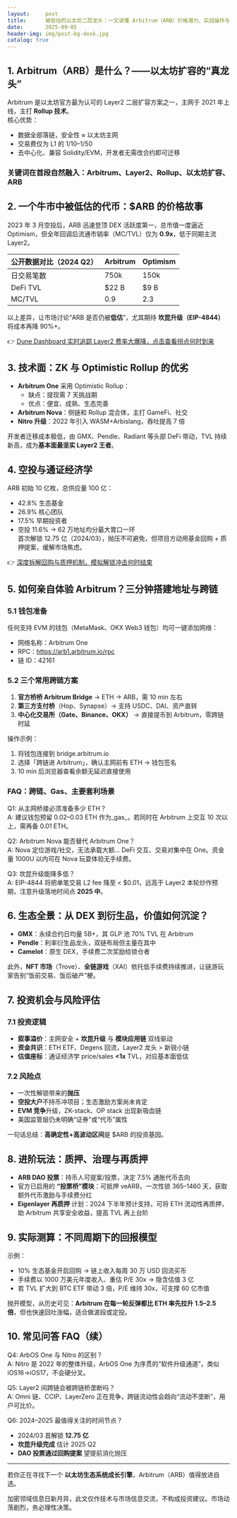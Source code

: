 ```yaml
---
layout:     post
title:      被低估的以太坊二层龙头：一文读懂 Arbitrum（ARB）价格潜力、实战操作与风险
date:       2025-09-05
header-img: img/post-bg-desk.jpg
catalog: true
---
```


## 1. Arbitrum（ARB）是什么？——以太坊扩容的“真龙头”
Arbitrum 是以太坊官方最为认可的 Layer2 二层扩容方案之一，主网于 2021 年上线，主打 **Rollup 技术**。  
核心优势：  
- 数据全部落链，安全性 ≈ 以太坊主网  
- 交易费仅为 L1 的 1/10–1/50  
- 去中心化、兼容 Solidity/EVM，开发者无需改合约即可迁移

### 关键词在首段自然融入：Arbitrum、Layer2、Rollup、以太坊扩容、ARB

## 2. 一个牛市中被低估的代币：$ARB 的价格故事  
2023 年 3 月空投后，ARB 迅速登顶 DEX 活跃度第一，总市值一度逼近 Optimism，但全年回调后流通市销率（MC/TVL）仅为 **0.9x**，低于同期主流 Layer2。

| 公开数据对比（2024 Q2） | Arbitrum | Optimism |
|-----------------------|----------|----------|
| 日交易笔数            | 750k     | 150k     |
| DeFi TVL              | $22 B    | $9 B     |
| MC/TVL                | 0.9      | 2.3      |

以上差异，让市场讨论“ARB 是否仍被**低估**”，尤其期待 **坎昆升级（EIP-4844）** 将成本再降 90%+。  

👉 [Dune Dashboard 实时追踪 Layer2 费率大爆降，点击查看拐点何时到来](https://okxdog.com/)

## 3. 技术面：ZK 与 Optimistic Rollup 的优劣
- **Arbitrum One** 采用 Optimistic Rollup：  
  - 缺点：提现需 7 天挑战期  
  - 优点：便宜、成熟、生态完善  
- **Arbitrum Nova**：侧链和 Rollup 混合体，主打 GameFi、社交  
- **Nitro 升级**：2022 年引入 WASM+Arbislang，吞吐提高 7 倍

开发者迁移成本极低，由 GMX、Pendle、Radiant 等头部 DeFi 带动，TVL 持续新高，成为**基本面最坚实 Layer2 王者**。

## 4. 空投与通证经济学
ARB 初始 10 亿枚，总供应量 100 亿：  
- 42.8% 生态基金  
- 26.9% 核心团队  
- 17.5% 早期投资者  
- 空投 11.6% → 62 万地址均分最大胃口一环  
首次解锁 12.75 亿（2024/03），抛压不可避免，但项目方动用基金回购 + 质押提案，缓解市场焦虑。

👉 [深度拆解回购与质押机制，模拟解锁冲击何时结束](https://okxdog.com/)

## 5. 如何亲自体验 Arbitrum？三分钟搭建地址与跨链
### 5.1 钱包准备  
任何支持 EVM 的钱包（MetaMask、OKX Web3 钱包）均可一键添加网络：  
- 网络名称：Arbitrum One  
- RPC：https://arb1.arbitrum.io/rpc  
- 链 ID：42161  

### 5.2 三个常用跨链方案  
1. **官方桥桥 Arbitrum Bridge** → ETH → ARB，需 10 min 左右  
2. **第三方支付桥**（Hop、Synapse）→ 支持 USDC、DAI、资产直转  
3. **中心化交易所（Gate、Binance、OKX）** → 直接提币到 Arbitrum，零跨链时延  

操作示例：  
1. 将钱包连接到 bridge.arbitrum.io  
2. 选择「跨链进 Arbitrum」，确认主网前有 ETH → 钱包签名  
3. 10 min 后浏览器查看余额无延迟直接使用

### FAQ：跨链、Gas、主要套利场景

Q1: 从主网桥接必须准备多少 ETH？  
A: 建议钱包预留 0.02–0.03 ETH 作为_gas_，若同时在 Arbitrum 上交互 10 次以上，需再备 0.01 ETH。

Q2: Arbitrum Nova 能否替代 Arbitrum One？  
A: Nova 定位游戏/社交，无法承载大额… DeFi 交互、交易对集中在 One。资金量 1000U 以内可在 Nova 玩耍体验无手续费。

Q3: 坎昆升级能降多低？  
A: EIP-4844 将把单笔交易 L2 fee 降至 < $0.01，远高于 Layer2 本轮炒作预期，注意升级落地时间点 **2025 中**。

## 6. 生态全景：从 DEX 到衍生品，价值如何沉淀？
- **GMX**：永续合约日均量 5B+，其 GLP 池 70% TVL 在 Arbitrum  
- **Pendle**：利率衍生品龙头，双链布局但主量在其中  
- **Camelot**：原生 DEX，手续费二次奖励给锁仓者  

此外，**NFT 市场**（Trove）、**全链游戏**（XAI）依托低手续费持续推进，让链游玩家告别“饭前交易、饭后破产”梗。

## 7. 投资机会与风险评估
### 7.1 投资逻辑  
- **叙事溢价**：主网安全 + **坎昆升级** 与 **模块应用链** 双线驱动  
- **资金共识**：ETH ETF、Degens 回流，Layer2 龙头 > 新锐小链  
- **估值座标**：通证经济学 price/sales **<1x** TVL，对应基本面低估  

### 7.2 风险点  
- 一次性解锁带来的**抛压**  
- **空投大户**不持币冲项目；生态激励方案尚未肯定  
- **EVM 竞争**升级，ZK-stack、OP stack 出现新吸血链  
- 美国监管层仍未明确“证券”或“代币”属性  

一句话总结：**高确定性+高波动区间**是 $ARB 的投资基因。

## 8. 进阶玩法：质押、治理与再质押
- **ARB DAO 投票**：持币人可提案/投票，决定 7.5% 通胀代币去向  
- 官方已启用的 **“投票桥”模块**：可抵押 veARB，一次性锁 365–1460 天，获取额外代币激励与手续费分红  
- **Eigenlayer 再质押** 计划：2024 下半年预计支持，可将 ETH 流动性再质押，助 Arbitrum 共享安全收益，提高 TVL 再上台阶

## 9. 实际测算：不同周期下的回报模型
示例：  
- 10% 生态基金开启回购 → 链上收入每周 30 万 USD 回流买币  
- 手续费以 1000 万美元年度收入、重估 P/E 30x → 隐含估值 3 亿  
- 若 TVL 扩大到 BTC ETF 带动 3 倍，P/E 维持 30x，可支撑 60 亿市值  

抛开模型，从历史可见：**Arbitrum 在每一轮反弹都比 ETH 率先拉升 1.5–2.5 倍**，但也快速回吐涨幅，适合做波段或定投。

## 10. 常见问答 FAQ（续）

Q4: ArbOS One 与 Nitro 的区别？  
A: Nitro 是 2022 年的整体升级，ArbOS One 为序贯的“软件升级通道”，类似 iOS16→iOS17，不会硬分叉。

Q5: Layer2 间跨链会被跨链桥垄断吗？  
A: Omni 链、CCIP、LayerZero 正在竞争，跨链流动性会趋向“流动不垄断”，用户可比价。

Q6: 2024–2025 最值得关注的时间节点？  
- 2024/03 首解锁 **12.75 亿**  
- **坎昆升级完成** 估计 2025 Q2  
- **DAO 投票通过回购提案** 望提前消化抛压  

---

若你正在寻找下一个 **以太坊生态系统成长引擎**，Arbitrum（ARB）值得放进自选。

加密领域信息日新月异，此文仅作技术与市场信息交流，不构成投资建议。市场动荡剧烈，务必理性决策。